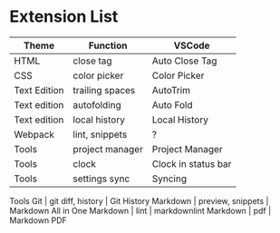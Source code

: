 # Extension List #

Theme | Function | VSCode
----- | -------- | -------
HTML | close tag | Auto Close Tag
CSS | color picker | Color Picker
Text Edition | trailing spaces | AutoTrim
Text edition | autofolding | Auto Fold
Text edition | local history | Local History
Webpack | lint, snippets | ?
Tools | project manager | Project Manager
Tools | clock | Clock in status bar
Tools | settings sync | Syncing
Tools 
Git | git diff, history | Git History
Markdown | preview, snippets | Markdown All in One
Markdown | lint | markdownlint
Markdown | pdf | Markdown PDF
